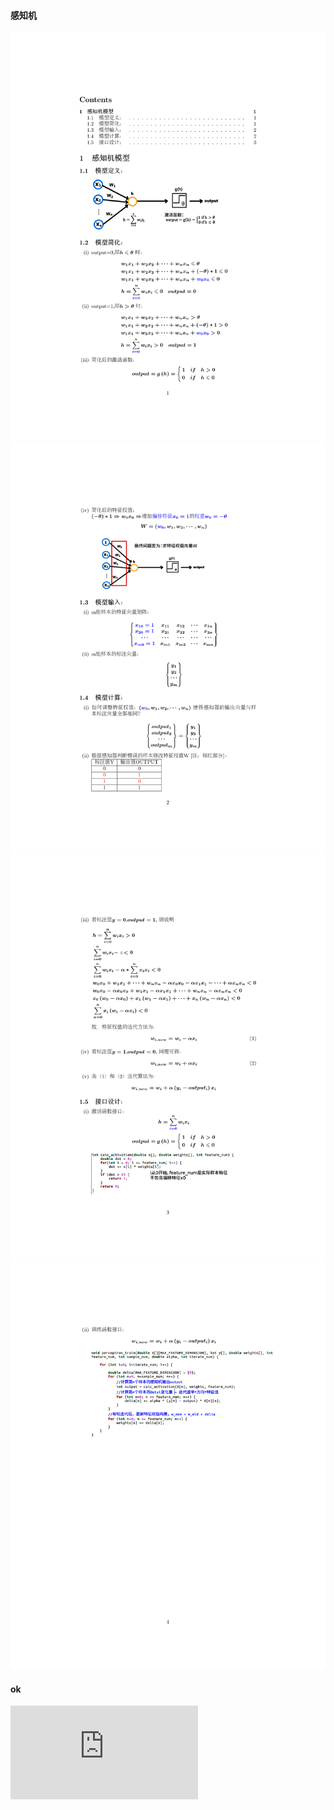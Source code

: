 #### 感知机


![intro](https://github.com/tidalmelon/perceptron/blob/master/img/perceptron-0.png)  
![intro](https://github.com/tidalmelon/perceptron/blob/master/img/perceptron-1.png)  
![intro](https://github.com/tidalmelon/perceptron/blob/master/img/perceptron-2.png)  
![intro](https://github.com/tidalmelon/perceptron/blob/master/img/perceptron-3.png)  



#### ok
![](https://github.com/tidalmelon/perceptron/blob/master/img/perceptron.pdf)
